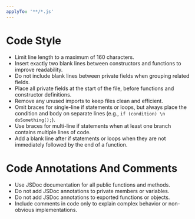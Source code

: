 ```yaml
---
applyTo: '**/*.js'
---
```


# Code Style

- Limit line length to a maximum of 160 characters.
- Insert exactly two blank lines between constructors and functions to improve readability.
- Do not include blank lines between private fields when grouping related fields.
- Place all private fields at the start of the file, before functions and constructor definitions.
- Remove any unused imports to keep files clean and efficient.
- Omit braces for single-line if statements or loops, but always place the condition and body on separate lines (e.g., `if (condition) \n    doSomething();`).
- Use braces for multi-line if statements when at least one branch contains multiple lines of code.
- Add a blank line after if statements or loops when they are not immediately followed by the end of a function.


# Code Annotations And Comments

- Use JSDoc documentation for all public functions and methods.
- Do not add JSDoc annotations to private members or variables.
- Do not add JSDoc annotations to exported functions or objects.
- Include comments in code only to explain complex behavior or non-obvious implementations.